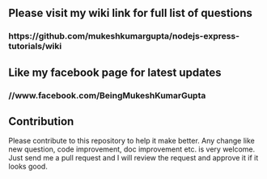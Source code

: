 
<h2>Please visit my wiki link for full list of questions</h2>
<h3>https://github.com/mukeshkumargupta/nodejs-express-tutorials/wiki</h3>

<h2> Like my facebook page for latest updates</h2>
<h3>//www.facebook.com/BeingMukeshKumarGupta</h3>

<h2> Contribution </h2>
Please contribute to this repository to help it make better. Any change like new question, code improvement, doc improvement etc. is very welcome. Just send me a pull request and I will review the request and approve it if it looks good. 
